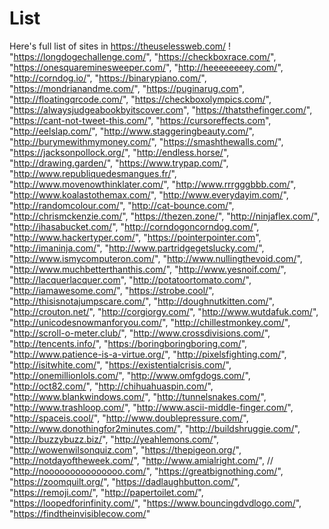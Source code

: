 # List
Here's full list of sites in https://theuselessweb.com/ !<br>
		"https://longdogechallenge.com/",
		"https://checkboxrace.com/",
		"https://onesquareminesweeper.com/",
		"http://heeeeeeeey.com/",
		"http://corndog.io/",
		"https://binarypiano.com/",
		"https://mondrianandme.com/",
		"https://puginarug.com",
		"http://floatingqrcode.com/",
		"https://checkboxolympics.com/",
		"https://alwaysjudgeabookbyitscover.com",
		"https://thatsthefinger.com/",
		"https://cant-not-tweet-this.com/",
		"https://cursoreffects.com",
		"http://eelslap.com/",
		"http://www.staggeringbeauty.com/",
		"http://burymewithmymoney.com/",
		"https://smashthewalls.com/",
		"https://jacksonpollock.org/",
		"http://endless.horse/",
		"http://drawing.garden/",
		"https://www.trypap.com/",
		"http://www.republiquedesmangues.fr/",
		"http://www.movenowthinklater.com/",
		"http://www.rrrgggbbb.com/",
		"http://www.koalastothemax.com/",
		"http://www.everydayim.com/",
		"http://randomcolour.com/",
		"http://cat-bounce.com/",
		"http://chrismckenzie.com/",
		"https://thezen.zone/",
		"http://ninjaflex.com/",
		"http://ihasabucket.com/",
		"http://corndogoncorndog.com/",
		"http://www.hackertyper.com/",
		"https://pointerpointer.com",
		"http://imaninja.com/",
		"http://www.partridgegetslucky.com/",
		"http://www.ismycomputeron.com/",
		"http://www.nullingthevoid.com/",
		"http://www.muchbetterthanthis.com/",
		"http://www.yesnoif.com/",
		"http://lacquerlacquer.com",
		"http://potatoortomato.com/",
		"http://iamawesome.com/",
		"https://strobe.cool/",
		"http://thisisnotajumpscare.com/",
		"http://doughnutkitten.com/",
		"http://crouton.net/",
		"http://corgiorgy.com/",
		"http://www.wutdafuk.com/",
		"http://unicodesnowmanforyou.com/",
		"http://chillestmonkey.com/",
		"http://scroll-o-meter.club/",
		"http://www.crossdivisions.com/",
		"http://tencents.info/",
		"https://boringboringboring.com/",
		"http://www.patience-is-a-virtue.org/",
		"http://pixelsfighting.com/",
		"http://isitwhite.com/",
		"https://existentialcrisis.com/",
		"http://onemillionlols.com/",
		"http://www.omfgdogs.com/",
		"http://oct82.com/",
		"http://chihuahuaspin.com/",
		"http://www.blankwindows.com/",
		"http://tunnelsnakes.com/",
		"http://www.trashloop.com/",
		"http://www.ascii-middle-finger.com/",
		"http://spaceis.cool/",
		"http://www.doublepressure.com/",
		"http://www.donothingfor2minutes.com/",
		"http://buildshruggie.com/",
		"http://buzzybuzz.biz/",
		"http://yeahlemons.com/",
		"http://wowenwilsonquiz.com",
		"https://thepigeon.org/",
		"http://notdayoftheweek.com/",
		"http://www.amialright.com/",
		// "http://nooooooooooooooo.com/",
		"https://greatbignothing.com/",
		"https://zoomquilt.org/",
		"https://dadlaughbutton.com/",
		"https://remoji.com/",
		"http://papertoilet.com/",
		"https://loopedforinfinity.com/",
		"https://www.bouncingdvdlogo.com/",
		"https://findtheinvisiblecow.com/"
